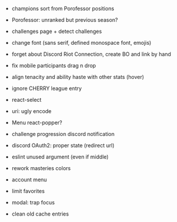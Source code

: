 - champions sort from Porofessor positions
- Porofessor: unranked but previous season?
- challenges page + detect challenges
- change font (sans serif, defined monospace font, emojis)
- forget about Discord Riot Connection, create BO and link by hand

- fix mobile participants drag n drop
- align tenacity and ability haste with other stats (hover)
- ignore CHERRY league entry
- react-select
- uri: ugly encode
- Menu react-popper?
- challenge progression discord notification
- discord OAuth2: proper state (redirect url)
- eslint unused argument (even if middle)
- rework masteries colors
- account menu
- limit favorites
- modal: trap focus
- clean old cache entries

